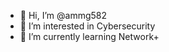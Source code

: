- 👋 Hi, I’m @ammg582
- 👀 I’m interested in Cybersecurity
- 🌱 I’m currently learning Network+

<!---
ammg582/ammg582 is a ✨ special ✨ repository because its `README.md` (this file) appears on your GitHub profile.
You can click the Preview link to take a look at your changes.
--->
